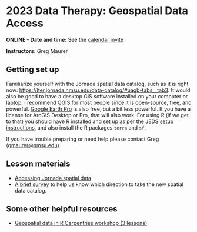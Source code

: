 # 2023 Data Therapy: Geospatial Data Access

**ONLINE - Date and time:** See the [calendar invite](https://www.google.com/calendar/event?eid=YWlta3ZsZDUzbzdsM3VkbWVjN2ZwNDExbzBfMjAyMjA5MDhUMjEwMDAwWiBkczVtNnF0NTRsYm9xYm85Z3QxNDhzcjJjMEBn)

**Instructors:** Greg Maurer


## Getting set up

Familiarize yourself with the Jornada spatial data catalog, such as it is right now: <https://lter.jornada.nmsu.edu/data-catalog/#uagb-tabs__tab3>. It would also be good to have a desktop GIS software installed on your computer or laptop. I recommend [QGIS](https://qgis.org/en/site/) for most people since it is open-source, free, and powerful. [Google Earth Pro](https://www.google.com/earth/about/versions/) is also free, but a bit less powerful. If you have a license for ArcGIS Desktop or Pro, that will also work. For using R (if we get to that) you should have R installed and set up as per the JEDS [setup instructions](../../html/setup), and also install the R packages `terra` and `sf`.

If you have trouble preparing or need help please contact Greg (<gmaurer@nmsu.edu>).

## Lesson materials

* [Accessing Jornada spatial data]('../episodes/accessing_Jornada_geospatial.md')
* [A brief survey](https://forms.gle/VQ5Nc7YUZv4Wb7go9) to help us know which direction to take the new spatial data catalog.

## Some other helpful resources

* [Geospatial data in R Carpentries workshop (3 lessons)](https://datacarpentry.org/geospatial-workshop/)
